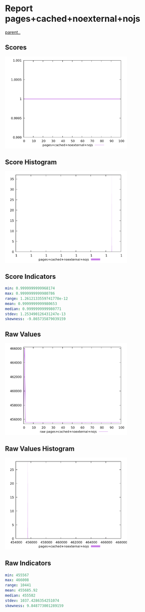 # Report pages+cached+noexternal+nojs

[parent..](./..)  


## Scores

![score](./score.png)  

## Score Histogram

![hist](./hist.png)  

## Score Indicators

```yaml
min: 0.9999999999968174
max: 0.9999999999980786
range: 1.2612133559741778e-12
mean: 0.9999999999980653
median: 0.9999999999980771
stdev: 1.253490126431247e-13
skewness: -9.865735879039159

```

## Raw Values

![raw](./raw.png)  

## Raw Values Histogram

![raw hist](./raw_hist.png)  

## Raw Indicators

```yaml
min: 455567
max: 466008
range: 10441
mean: 455685.92
median: 455582
stdev: 1037.4286354251074
skewness: 9.848773001289159

```

<style>
  img {
    max-width: 80%;
  }
</style>
      
